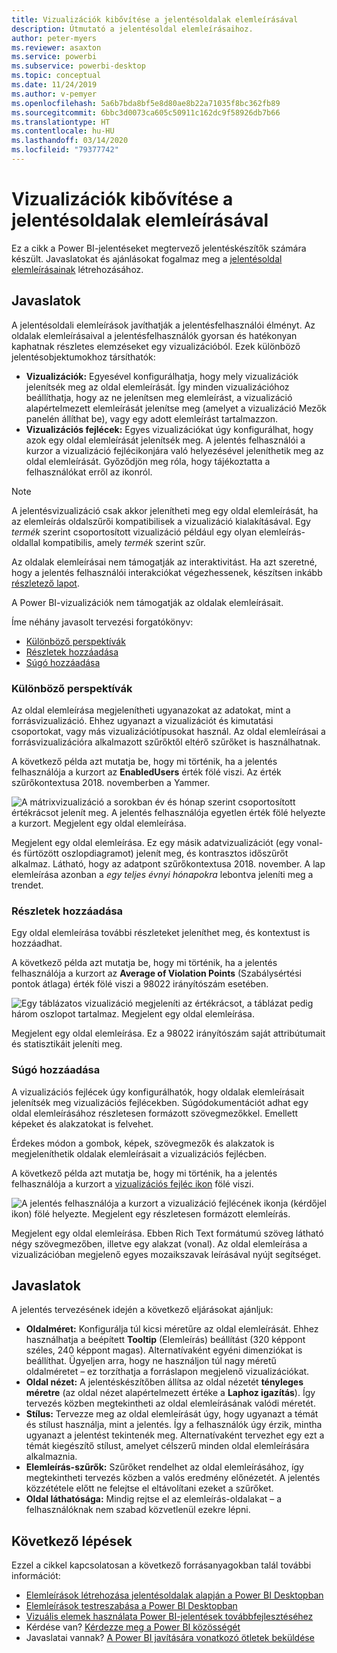 ```yaml
---
title: Vizualizációk kibővítése a jelentésoldalak elemleírásával
description: Útmutató a jelentésoldal elemleírásaihoz.
author: peter-myers
ms.reviewer: asaxton
ms.service: powerbi
ms.subservice: powerbi-desktop
ms.topic: conceptual
ms.date: 11/24/2019
ms.author: v-pemyer
ms.openlocfilehash: 5a6b7bda8bf5e8d80ae8b22a71035f8bc362fb89
ms.sourcegitcommit: 6bbc3d0073ca605c50911c162dc9f58926db7b66
ms.translationtype: HT
ms.contentlocale: hu-HU
ms.lasthandoff: 03/14/2020
ms.locfileid: "79377742"
---
```

# <a name="extend-visuals-with-report-page-tooltips"></a>Vizualizációk kibővítése a jelentésoldalak elemleírásával

Ez a cikk a Power BI-jelentéseket megtervező jelentéskészítők számára készült. Javaslatokat és ajánlásokat fogalmaz meg a [jelentésoldal elemleírásainak](../desktop-tooltips.md) létrehozásához.

## <a name="suggestions"></a>Javaslatok

A jelentésoldali elemleírások javíthatják a jelentésfelhasználói élményt. Az oldalak elemleírásaival a jelentésfelhasználók gyorsan és hatékonyan kaphatnak részletes elemzéseket egy vizualizációból. Ezek különböző jelentésobjektumokhoz társíthatók:

- **Vizualizációk:** Egyesével konfigurálhatja, hogy mely vizualizációk jelenítsék meg az oldal elemleírását. Így minden vizualizációhoz beállíthatja, hogy az ne jelenítsen meg elemleírást, a vizualizáció alapértelmezett elemleírását jelenítse meg (amelyet a vizualizáció Mezők panelén állíthat be), vagy egy adott elemleírást tartalmazzon.
- **Vizualizációs fejlécek:** Egyes vizualizációkat úgy konfigurálhat, hogy azok egy oldal elemleírását jelenítsék meg. A jelentés felhasználói a kurzor a vizualizáció fejlécikonjára való helyezésével jeleníthetik meg az oldal elemleírását. Győződjön meg róla, hogy tájékoztatta a felhasználókat erről az ikonról.

> [!NOTE]
> A jelentésvizualizáció csak akkor jelenítheti meg egy oldal elemleírását, ha az elemleírás oldalszűrői kompatibilisek a vizualizáció kialakításával. Egy _termék_ szerint csoportosított vizualizáció például egy olyan elemleírás-oldallal kompatibilis, amely _termék_ szerint szűr.
>
> Az oldalak elemleírásai nem támogatják az interaktivitást. Ha azt szeretné, hogy a jelentés felhasználói interakciókat végezhessenek, készítsen inkább [részletező lapot](../desktop-drillthrough.md).
>
> A Power BI-vizualizációk nem támogatják az oldalak elemleírásait.

Íme néhány javasolt tervezési forgatókönyv:

- [Különböző perspektívák](#different-perspective)
- [Részletek hozzáadása](#add-detail)
- [Súgó hozzáadása](#add-help)

### <a name="different-perspective"></a>Különböző perspektívák

Az oldal elemleírása megjelenítheti ugyanazokat az adatokat, mint a forrásvizualizáció. Ehhez ugyanazt a vizualizációt és kimutatási csoportokat, vagy más vizualizációtípusokat használ. Az oldal elemleírásai a forrásvizualizációra alkalmazott szűrőktől eltérő szűrőket is használhatnak.

A következő példa azt mutatja be, hogy mi történik, ha a jelentés felhasználója a kurzort az **EnabledUsers** érték fölé viszi. Az érték szűrőkontextusa 2018. novemberben a Yammer.

![A mátrixvizualizáció a sorokban év és hónap szerint csoportosított értékrácsot jelenít meg. A jelentés felhasználója egyetlen érték fölé helyezte a kurzort. Megjelent egy oldal elemleírása.](media/report-page-tooltips/suggestion-different-perspective.png)

Megjelent egy oldal elemleírása. Ez egy másik adatvizualizációt (egy vonal- és fürtözött oszlopdiagramot) jelenít meg, és kontrasztos időszűrőt alkalmaz. Látható, hogy az adatpont szűrőkontextusa 2018. november. A lap elemleírása azonban a _egy teljes évnyi hónapokra_ lebontva jeleníti meg a trendet.

### <a name="add-detail"></a>Részletek hozzáadása

Egy oldal elemleírása további részleteket jeleníthet meg, és kontextust is hozzáadhat.

A következő példa azt mutatja be, hogy mi történik, ha a jelentés felhasználója a kurzort az **Average of Violation Points** (Szabálysértési pontok átlaga) érték fölé viszi a 98022 irányítószám esetében.

![Egy táblázatos vizualizáció megjeleníti az értékrácsot, a táblázat pedig három oszlopot tartalmaz. Megjelent egy oldal elemleírása.](media/report-page-tooltips/suggestion-add-details.png)

Megjelent egy oldal elemleírása. Ez a 98022 irányítószám saját attribútumait és statisztikáit jeleníti meg.

### <a name="add-help"></a>Súgó hozzáadása

A vizualizációs fejlécek úgy konfigurálhatók, hogy oldalak elemleírásait jelenítsék meg vizualizációs fejlécekben. Súgódokumentációt adhat egy oldal elemleírásához részletesen formázott szövegmezőkkel. Emellett képeket és alakzatokat is felvehet.

Érdekes módon a gombok, képek, szövegmezők és alakzatok is megjeleníthetik oldalak elemleírásait a vizualizációs fejlécben.

A következő példa azt mutatja be, hogy mi történik, ha a jelentés felhasználója a kurzort a [vizualizációs fejléc ikon](../desktop-visual-elements-for-reports.md) fölé viszi.

![A jelentés felhasználója a kurzort a vizualizáció fejlécének ikonja (kérdőjel ikon) fölé helyezte. Megjelent egy részletesen formázott elemleírás.](media/report-page-tooltips/suggestion-add-help.png)

Megjelent egy oldal elemleírása. Ebben Rich Text formátumú szöveg látható négy szövegmezőben, illetve egy alakzat (vonal). Az oldal elemleírása a vizualizációban megjelenő egyes mozaikszavak leírásával nyújt segítséget.

## <a name="recommendations"></a>Javaslatok

A jelentés tervezésének idején a következő eljárásokat ajánljuk:

- **Oldalméret:** Konfigurálja túl kicsi méretűre az oldal elemleírását. Ehhez használhatja a beépített **Tooltip** (Elemleírás) beállítást (320 képpont széles, 240 képpont magas). Alternatívaként egyéni dimenziókat is beállíthat. Ügyeljen arra, hogy ne használjon túl nagy méretű oldalméretet – ez torzíthatja a forráslapon megjelenő vizualizációkat.
- **Oldal nézet:** A jelentéskészítőben állítsa az oldal nézetét **tényleges méretre** (az oldal nézet alapértelmezett értéke a **Laphoz igazítás**). Így tervezés közben megtekintheti az oldal elemleírásának valódi méretét.
- **Stílus:** Tervezze meg az oldal elemleírását úgy, hogy ugyanazt a témát és stílust használja, mint a jelentés. Így a felhasználók úgy érzik, mintha ugyanazt a jelentést tekintenék meg. Alternatívaként tervezhet egy ezt a témát kiegészítő stílust, amelyet célszerű minden oldal elemleírására alkalmaznia.
- **Elemleírás-szűrők:** Szűrőket rendelhet az oldal elemleírásához, így megtekintheti tervezés közben a valós eredmény előnézetét. A jelentés közzététele előtt ne felejtse el eltávolítani ezeket a szűrőket.
- **Oldal láthatósága:** Mindig rejtse el az elemleírás-oldalakat – a felhasználóknak nem szabad közvetlenül ezekre lépni.

## <a name="next-steps"></a>Következő lépések

Ezzel a cikkel kapcsolatosan a következő forrásanyagokban talál további információt:

- [Elemleírások létrehozása jelentésoldalak alapján a Power BI Desktopban](../desktop-tooltips.md)
- [Elemleírások testreszabása a Power BI Desktopban](../desktop-custom-tooltips.md)
- [Vizuális elemek használata Power BI-jelentések továbbfejlesztéséhez](../desktop-visual-elements-for-reports.md)
- Kérdése van? [Kérdezze meg a Power BI közösségét](https://community.powerbi.com/)
- Javaslatai vannak? [A Power BI javítására vonatkozó ötletek beküldése](https://ideas.powerbi.com/)
